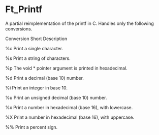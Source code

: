 # Ft_Printf
A partial reimplementation of the printf in C. Handles only the following conversions.

Conversion	Short Description

%c	Print a single character.

%s	Print a string of characters.

%p	The void * pointer argument is printed in hexadecimal.

%d	Print a decimal (base 10) number.

%i	Print an integer in base 10.

%u	Print an unsigned decimal (base 10) number.

%x	Print a number in hexadecimal (base 16), with lowercase.

%X	Print a number in hexadecimal (base 16), with uppercase.

%%	Print a percent sign.

